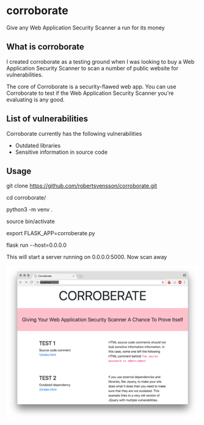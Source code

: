 # corroborate
Give any Web Application Security Scanner a run for its money

## What is corroborate
I created corroborate as a testing ground when I was looking to buy a Web Application Security Scanner to scan a number of public website for vulnerabilities.

The core of Corroborate is a security-flawed web app. You can use Corroborate to test if the Web Application Security Scanner you're evaluating is any good.

## List of vulnerabilities
Corroborate currently has the following vulnerabilities

- Outdated libraries
- Sensitive information in source code

## Usage

git clone https://github.com/robertsvensson/corroborate.git

cd corroborate/

python3 -m venv .

source bin/activate

export FLASK_APP=corroberate.py

flask run --host=0.0.0.0

This will start a server running on 0.0.0.0:5000. Now scan away

![Screen](screenshot.png)
